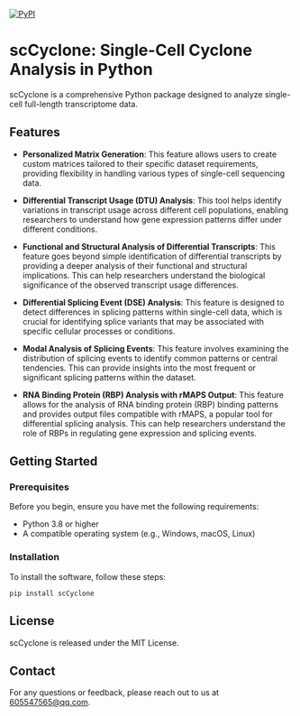 [![PyPI](https://img.shields.io/pypi/v/scCyclone?logo=PyPI)](https://pypi.org/project/scCyclone)


# scCyclone: Single-Cell Cyclone Analysis in Python


scCyclone is a comprehensive Python package designed to analyze single-cell full-length transcriptome data.


## Features


* **Personalized Matrix Generation**: This feature allows users to create custom matrices tailored to their specific dataset requirements, providing flexibility in handling various types of single-cell sequencing data.

* **Differential Transcript Usage (DTU) Analysis**: This tool helps identify variations in transcript usage across different cell populations, enabling researchers to understand how gene expression patterns differ under different conditions.

* **Functional and Structural Analysis of Differential Transcripts**: This feature goes beyond simple identification of differential transcripts by providing a deeper analysis of their functional and structural implications. This can help researchers understand the biological significance of the observed transcript usage differences.

* **Differential Splicing Event (DSE) Analysis**: This feature is designed to detect differences in splicing patterns within single-cell data, which is crucial for identifying splice variants that may be associated with specific cellular processes or conditions.

* **Modal Analysis of Splicing Events**: This feature involves examining the distribution of splicing events to identify common patterns or central tendencies. This can provide insights into the most frequent or significant splicing patterns within the dataset.

* **RNA Binding Protein (RBP) Analysis with rMAPS Output**: This feature allows for the analysis of RNA binding protein (RBP) binding patterns and provides output files compatible with rMAPS, a popular tool for differential splicing analysis. This can help researchers understand the role of RBPs in regulating gene expression and splicing events.



## Getting Started

### Prerequisites

Before you begin, ensure you have met the following requirements:
- Python 3.8 or higher
- A compatible operating system (e.g., Windows, macOS, Linux)

### Installation

To install the software, follow these steps:

```
pip install scCyclone
```



## License
scCyclone is released under the MIT License.

## Contact
For any questions or feedback, please reach out to us at 605547565@qq.com.


